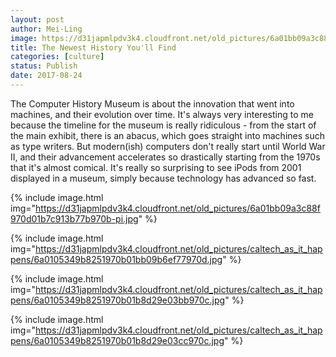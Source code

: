 ```yaml
---
layout: post
author: Mei-Ling
image: https://d31japmlpdv3k4.cloudfront.net/old_pictures/6a01bb09a3c88f970d01b8d29e0412970c-pi.jpg
title: The Newest History You'll Find
categories: [culture]
status: Publish
date: 2017-08-24
---
```



The Computer History Museum is about the innovation that went into machines, and their evolution over time. It's always very interesting to me because the timeline for the museum is really ridiculous - from the start of the main exhibit, there is an abacus, which goes straight into machines such as type writers. But modern(ish) computers don't really start until World War II, and their advancement accelerates so drastically starting from the 1970s that it's almost comical. It's really so surprising to see iPods from 2001 displayed in a museum, simply because technology has advanced so fast.


{% include image.html img="https://d31japmlpdv3k4.cloudfront.net/old_pictures/6a01bb09a3c88f970d01b7c913b77b970b-pi.jpg" %}

{% include image.html img="https://d31japmlpdv3k4.cloudfront.net/old_pictures/caltech_as_it_happens/6a0105349b8251970b01bb09b6ef77970d.jpg" %}

{% include image.html img="https://d31japmlpdv3k4.cloudfront.net/old_pictures/caltech_as_it_happens/6a0105349b8251970b01b8d29e03bb970c.jpg" %}

{% include image.html img="https://d31japmlpdv3k4.cloudfront.net/old_pictures/caltech_as_it_happens/6a0105349b8251970b01b8d29e03cc970c.jpg" %}
